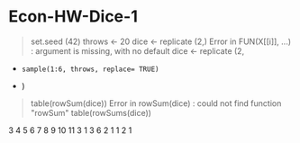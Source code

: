# Econ-HW-Dice-1
> set.seed (42)
> throws <- 20
> dice <- replicate (2,)
Error in FUN(X[[i]], ...) : argument is missing, with no default
> dice <- replicate (2,
+     sample(1:6, throws, replace= TRUE)
+ )
> table(rowSum(dice))
Error in rowSum(dice) : could not find function "rowSum"
> table(rowSums(dice))

 3  4  5  6  7  8  9 10 11 
 3  1  3  6  2  1  1  2  1 
 
